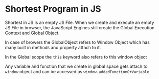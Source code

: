 # Shortest Program in JS

Shortest in JS is an empty JS File. When we create and execute an empty JS File in browser, the JavaScript Engines still create the Global Execution Context and Global Object.

In case of browers the GlobalObject refers to Window Object which has many built in methods and property attach to it.

In the Global scope the `this` keyword also refers to this window object

Any variable and function that we create in global space gets attach to `window` object and can be accessed as `window.addedFunctionOrVariable`